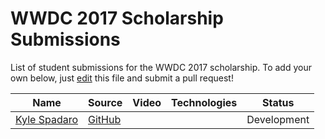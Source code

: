 # WWDC 2017 Scholarship Submissions

List of student submissions for the WWDC 2017 scholarship.
To add your own below, just [edit](https://github.com/wwdc/2017/edit/master/README.md) this file and submit a pull request!

<!-- PLEASE READ! -->
<!-- Insert your name below in alphabetical order by first name. -->
<!-- Please only submit the playgrounds that you submitted for WWDC2017. -->
<!-- Watch out for columns, you must have 5 pipes or else the gh-pages won't like it. -->
<!-- Technologies should contain 2 MAX. -->
|Name|Source|Video|Technologies|Status|
|----|------|-----|------------|------|
|[Kyle Spadaro](https://twitter.com/kylespadaro)|[GitHub](https://github.com/kylespadaro/MinimIzed-2048)| | |Development|

